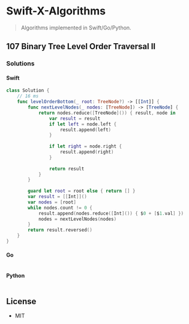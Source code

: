 # Swift-X-Algorithms

> Algorithms implemented in Swift/Go/Python.

## 107 Binary Tree Level Order Traversal II

### Solutions

#### Swift

```Swift
class Solution {
    // 16 ms
    func levelOrderBottom(_ root: TreeNode?) -> [[Int]] {
        func nextLevelNodes(_ nodes: [TreeNode]) -> [TreeNode] {
            return nodes.reduce([TreeNode]()) { result, node in
                var result = result
                if let left = node.left {
                    result.append(left)
                }
                
                if let right = node.right {
                    result.append(right)
                }
                
                return result
            }
        }
        
        guard let root = root else { return [] }
        var result = [[Int]]()
        var nodes = [root]
        while nodes.count != 0 {
            result.append(nodes.reduce([Int]()) { $0 + [$1.val] })
            nodes = nextLevelNodes(nodes)
        }
        return result.reversed()
    }
}
```

#### Go

```go
```

#### Python

```python
```

## License

- MIT
